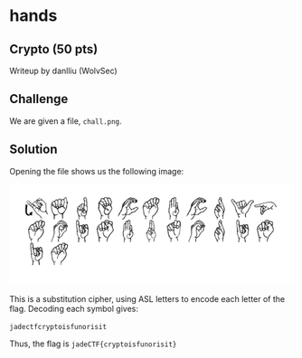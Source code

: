 # hands
## Crypto (50 pts)

Writeup by danlliu (WolvSec)

## Challenge

We are given a file, `chall.png`.

## Solution

Opening the file shows us the following image:

![chall.png](hands_assets/chall.png)

This is a substitution cipher, using ASL letters to encode each letter of the flag. Decoding each symbol gives:

`jadectfcryptoisfunorisit`

Thus, the flag is `jadeCTF{cryptoisfunorisit}`
